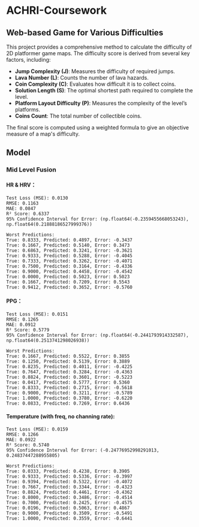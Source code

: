# ACHRI-Coursework

## Web-based Game for Various Difficulties

This project provides a comprehensive method to calculate the difficulty of 2D platformer game maps. The difficulty score is derived from several key factors, including:

- **Jump Complexity (J)**: Measures the difficulty of required jumps.
- **Lava Number (L)**: Counts the number of lava hazards.
- **Coin Complexity (C)**: Evaluates how difficult it is to collect coins.
- **Solution Length (S)**: The optimal shortest path required to complete the level.
- **Platform Layout Difficulty (P)**: Measures the complexity of the level’s platforms.
- **Coins Count**: The total number of collectible coins.

The final score is computed using a weighted formula to give an objective measure of a map's difficulty.


## Model

### Mid Level Fusion

#### HR & HRV：
```
Test Loss (MSE): 0.0130
RMSE: 0.1163
MAE: 0.0847
R² Score: 0.6337
95% Confidence Interval for Error: (np.float64(-0.2359455668053243), np.float64(0.21888186527999376))

Worst Predictions:
True: 0.8333, Predicted: 0.4897, Error: -0.3437
True: 0.1667, Predicted: 0.5140, Error: 0.3473
True: 0.6863, Predicted: 0.3241, Error: -0.3621
True: 0.9333, Predicted: 0.5288, Error: -0.4045
True: 0.7333, Predicted: 0.3262, Error: -0.4071
True: 0.7500, Predicted: 0.3164, Error: -0.4336
True: 0.9000, Predicted: 0.4458, Error: -0.4542
True: 0.0000, Predicted: 0.5023, Error: 0.5023
True: 0.1667, Predicted: 0.7209, Error: 0.5543
True: 0.9412, Predicted: 0.3652, Error: -0.5760
```

#### PPG：
```
Test Loss (MSE): 0.0151
RMSE: 0.1265
MAE: 0.0912
R² Score: 0.5779
95% Confidence Interval for Error: (np.float64(-0.2441793914332587), np.float64(0.2513741298026938))

Worst Predictions:
True: 0.1667, Predicted: 0.5522, Error: 0.3855
True: 0.1250, Predicted: 0.5139, Error: 0.3889
True: 0.8235, Predicted: 0.4011, Error: -0.4225
True: 0.7647, Predicted: 0.3284, Error: -0.4363
True: 0.8824, Predicted: 0.3601, Error: -0.5223
True: 0.0417, Predicted: 0.5777, Error: 0.5360
True: 0.8333, Predicted: 0.2715, Error: -0.5618
True: 0.9000, Predicted: 0.3211, Error: -0.5789
True: 1.0000, Predicted: 0.3780, Error: -0.6220
True: 0.0833, Predicted: 0.7269, Error: 0.6436
```

#### Temperature (with freq, no channing rate):
```
Test Loss (MSE): 0.0159
RMSE: 0.1266
MAE: 0.0922
R² Score: 0.5740
95% Confidence Interval for Error: (-0.24776952998291013, 0.24837447288955805)

Worst Predictions:
True: 0.0333, Predicted: 0.4238, Error: 0.3905
True: 0.9333, Predicted: 0.5336, Error: -0.3997
True: 0.9394, Predicted: 0.5322, Error: -0.4072
True: 0.7667, Predicted: 0.3344, Error: -0.4323
True: 0.8824, Predicted: 0.4461, Error: -0.4362
True: 0.8000, Predicted: 0.3486, Error: -0.4514
True: 0.7000, Predicted: 0.2425, Error: -0.4575
True: 0.0196, Predicted: 0.5063, Error: 0.4867
True: 0.9000, Predicted: 0.3509, Error: -0.5491
True: 1.0000, Predicted: 0.3559, Error: -0.6441
```
